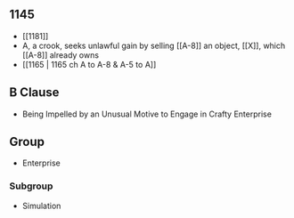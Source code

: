 ## 1145
- [[1181]] 
- A, a crook, seeks unlawful gain by selling [[A-8]] an object, [[X]], which [[A-8]] already owns
- [[1165 | 1165 ch A to A-8 &amp; A-5 to A]] 

## B Clause
- Being Impelled by an Unusual Motive to Engage in Crafty Enterprise

## Group
- Enterprise

### Subgroup
- Simulation

